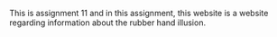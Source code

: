 This is assignment 11 and in this assignment, this website is a website regarding information about the rubber hand illusion. 